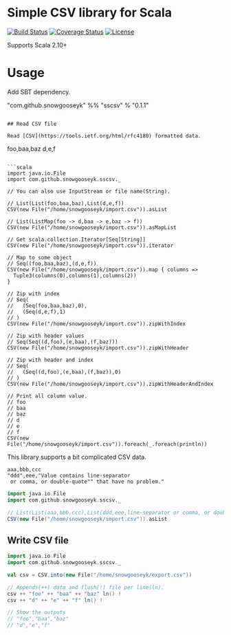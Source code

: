 Simple CSV library for Scala
===============================================

[![Build Status](https://travis-ci.org/snowgooseyk/sscsv.svg)](https://travis-ci.org/snowgooseyk/sscsv)
[![Coverage Status](https://coveralls.io/repos/snowgooseyk/sscsv/badge.svg)](https://coveralls.io/r/snowgooseyk/sscsv)
[![License](http://img.shields.io/:license-mit-blue.svg)](http://doge.mit-license.org)

Supports Scala 2.10+

# Usage

Add SBT dependency.

"com.github.snowgooseyk" %% "sscsv" % "0.1.1"
```

## Read CSV file

Read [CSV](https://tools.ietf.org/html/rfc4180) formatted data.

```
foo,baa,baz
d,e,f
```

```scala
import java.io.File
import com.github.snowgooseyk.sscsv._

// You can also use InputStream or file name(String).

// List(List(foo,baa,baz),List(d,e,f))
CSV(new File("/home/snowgooseyk/import.csv")).asList

// List(ListMap(foo -> d,baa -> e,baz -> f))
CSV(new File("/home/snowgooseyk/import.csv")).asMapList

// Get scala.collection.Iterator[Seq[String]]
CSV(new File("/home/snowgooseyk/import.csv")).iterator

// Map to some object
// Seq((foo,baa,baz),(d,e,f))
CSV(new File("/home/snowgooseyk/import.csv")).map { columns =>
  Tuple3(columns(0),columns(1),columns(2))
}

// Zip with index
// Seq(
//   (Seq(foo,baa,baz),0),
//   (Seq(d,e,f),1)
// )
CSV(new File("/home/snowgooseyk/import.csv")).zipWithIndex

// Zip with header values
// Seq(Seq((d,foo),(e,baa),(f,baz)))
CSV(new File("/home/snowgooseyk/import.csv")).zipWithHeader

// Zip with header and index
// Seq(
//   (Seq((d,foo),(e,baa),(f,baz)),0)
// )
CSV(new File("/home/snowgooseyk/import.csv")).zipWithHeaderAndIndex

// Print all column value.
// foo 
// baa 
// baz 
// d 
// e 
// f 
CSV(new File("/home/snowgooseyk/import.csv")).foreach(_.foreach(println))
```

This library supports a bit complicated CSV data.

```
aaa,bbb,ccc
"ddd",eee,"Value contains line-separator
 or comma, or double-quote"" that have no problem."
```

```scala
import java.io.File
import com.github.snowgooseyk.sscsv._

// List(List(aaa,bbb,ccc),List(ddd,eee,line-separator or comma, or double-quote" that have no problem.))
CSV(new File("/home/snowgooseyk/import.csv")).asList
```

## Write CSV file

```scala
import java.io.File
import com.github.snowgooseyk.sscsv._

val csv = CSV.into(new File("/home/snowgooseyk/export.csv"))

// Appends(++) data and flush(!) file per line(ln).
csv ++ "foo" ++ "baa" ++ "baz" ln() !
csv ++ "d" ++ "e" ++ "f" ln() !

// Show the outputs
// "foo","baa","baz"
// "d","e","f"
```
